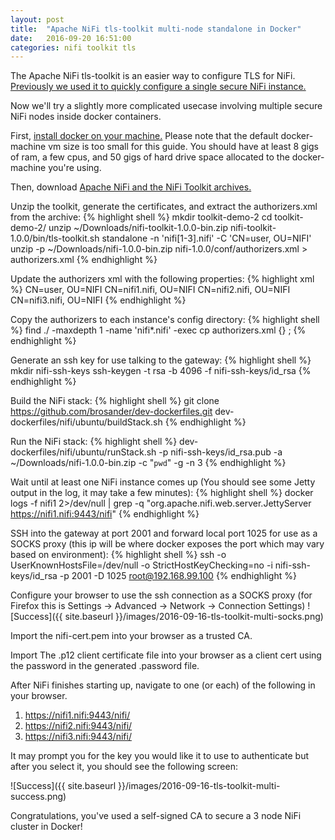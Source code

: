 ```yaml
---
layout: post
title:  "Apache NiFi tls-toolkit multi-node standalone in Docker"
date:   2016-09-20 16:51:00
categories: nifi toolkit tls
---
```

The Apache NiFi tls-toolkit is an easier way to configure TLS for NiFi.  [Previously we used it to quickly configure a single secure NiFi instance.](/nifi/toolkit/tls/2016/09/19/tls-toolkit-intro.html)

Now we'll try a slightly more complicated usecase involving multiple secure NiFi nodes inside docker containers.

First, [install docker on your machine.](https://www.docker.com/products/docker)
Please note that the default docker-machine vm size is too small for this guide.  You should have at least 8 gigs of ram, a few cpus, and 50 gigs of hard drive space allocated to the docker-machine you're using.

Then, download [Apache NiFi and the NiFi Toolkit archives.][nifidownload]

Unzip the toolkit, generate the certificates, and extract the authorizers.xml from the archive:
{% highlight shell %}
mkdir toolkit-demo-2
cd toolkit-demo-2/
unzip ~/Downloads/nifi-toolkit-1.0.0-bin.zip
nifi-toolkit-1.0.0/bin/tls-toolkit.sh standalone -n 'nifi[1-3].nifi' -C 'CN=user, OU=NIFI'
unzip -p ~/Downloads/nifi-1.0.0-bin.zip nifi-1.0.0/conf/authorizers.xml > authorizers.xml
{% endhighlight %}

Update the authorizers xml with the following properties:
{% highlight xml %}
<property name="Initial Admin Identity">CN=user, OU=NIFI</property>
<property name="Node Identity 1">CN=nifi1.nifi, OU=NIFI</property>
<property name="Node Identity 2">CN=nifi2.nifi, OU=NIFI</property>
<property name="Node Identity 3">CN=nifi3.nifi, OU=NIFI</property>
{% endhighlight %}

Copy the authorizers to each instance's config directory:
{% highlight shell %}
find ./ -maxdepth 1 -name 'nifi*.nifi' -exec cp authorizers.xml {} \;
{% endhighlight %}

Generate an ssh key for use talking to the gateway:
{% highlight shell %}
mkdir nifi-ssh-keys
ssh-keygen -t rsa -b 4096 -f nifi-ssh-keys/id_rsa
{% endhighlight %}

Build the NiFi stack:
{% highlight shell %}
git clone https://github.com/brosander/dev-dockerfiles.git
dev-dockerfiles/nifi/ubuntu/buildStack.sh
{% endhighlight %}

Run the NiFi stack:
{% highlight shell %}
dev-dockerfiles/nifi/ubuntu/runStack.sh -p nifi-ssh-keys/id_rsa.pub -a ~/Downloads/nifi-1.0.0-bin.zip -c "`pwd`" -g -n 3
{% endhighlight %}

Wait until at least one NiFi instance comes up (You should see some Jetty output in the log, it may take a few minutes):
{% highlight shell %}
docker logs -f nifi1 2>/dev/null | grep -q "org.apache.nifi.web.server.JettyServer https://nifi1.nifi:9443/nifi"
{% endhighlight %}

SSH into the gateway at port 2001 and forward local port 1025 for use as a SOCKS proxy (this ip will be where docker exposes the port which may vary based on environment):
{% highlight shell %}
ssh -o UserKnownHostsFile=/dev/null -o StrictHostKeyChecking=no -i nifi-ssh-keys/id_rsa -p 2001 -D 1025 root@192.168.99.100
{% endhighlight %}

Configure your browser to use the ssh connection as a SOCKS proxy (for Firefox this is Settings -> Advanced -> Network -> Connection Settings)
![Success]({{ site.baseurl }}/images/2016-09-16-tls-toolkit-multi-socks.png)

Import the nifi-cert.pem into your browser as a trusted CA.

Import The .p12 client certificate file into your browser as a client cert using the password in the generated .password file.

After NiFi finishes starting up, navigate to one (or each) of the following in your browser.

1. <https://nifi1.nifi:9443/nifi/> 
2. <https://nifi2.nifi:9443/nifi/> 
3. <https://nifi3.nifi:9443/nifi/> 

It may prompt you for the key you would like it to use to authenticate but after you select it, you should see the following screen:

![Success]({{ site.baseurl }}/images/2016-09-16-tls-toolkit-multi-success.png)

Congratulations, you've used a self-signed CA to secure a 3 node NiFi cluster in Docker!

[nifidownload]:https://nifi.apache.org/download.html
